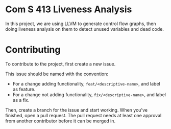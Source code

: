 # Com S 413 Liveness Analysis
In this project, we are using LLVM to generate control flow graphs, then doing liveness analysis on them to detect unused variables and dead code.

# Contributing
To contribute to the project, first create a new issue.

This issue should be named with the convention:

- For a change adding functionality, `feat/<descriptive-name>`, and label as feature.
- For a change not adding functionality, `fix/<descriptive-name>`, and label as a fix.

Then, create a branch for the issue and start working. When you've finished, open a pull request.
The pull request needs at least one approval from another contributor before it can be merged in.

